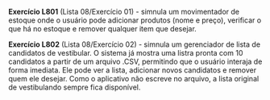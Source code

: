 **Exercício L801** (Lista 08/Exercício 01) - simnula um movimentador de estoque onde o usuário pode adicionar produtos (nome e preço), verificar o que há no estoque e remover qualquer item que desejar.

**Exercício L802** (Lista 08/Exercício 02) - simnula um gerenciador de lista de candidatos de vestibular. O sistema já mostra uma listra pronta com 10 candidatos a partir de um arquivo .CSV, permitindo que o usuário interaja de forma imediata. Ele pode ver a lista, adicionar novos candidatos e remover quem ele desejar. Como o aplicativo não escreve no arquivo, a lista original de vestibulando sempre fica disponível.